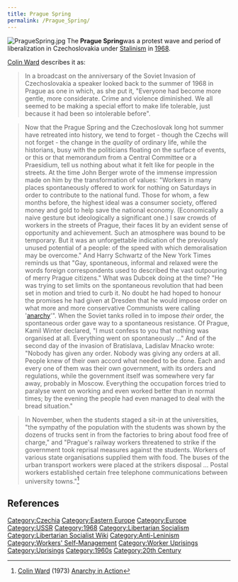 ```yaml
---
title: Prague Spring
permalink: /Prague_Spring/
---
```


![](PragueSpring.jpg "PragueSpring.jpg") The **Prague Spring**was a
protest wave and period of liberalization in Czechoslovakia under
[Stalinism](Leninism.md "wikilink") in
[1968](Timeline_of_Libertarian_Socialism.md "wikilink").

[Colin Ward](Colin_Ward.md "wikilink") describes it as:

> In a broadcast on the anniversary of the Soviet Invasion of
> Czechoslovakia a speaker looked back to the summer of 1968 in Prague
> as one in which, as she put it, "Everyone had become more gentle, more
> considerate. Crime and violence diminished. We all seemed to be making
> a special effort to make life tolerable, just because it had been so
> intolerable before".

> Now that the Prague Spring and the Czechoslovak long hot summer have
> retreated into history, we tend to forget - though the Czechs will not
> forget - the change in the *quality* of ordinary life, while the
> historians, busy with the politicians floating on the surface of
> events, or this or that memorandum from a Central Committee or a
> Praesidium, tell us nothing about what it felt like for people in the
> streets. At the time John Berger wrote of the immense impression made
> on him by the transformation of values: "Workers in many places
> spontaneously offered to work for nothing on Saturdays in order to
> contribute to the national fund. Those for whom, a few months before,
> the highest ideal was a consumer society, offered money and gold to
> help save the national economy. (Economically a naive gesture but
> ideologically a significant one.) I saw crowds of workers in the
> streets of Prague, their faces lit by an evident sense of opportunity
> and achievement. Such an atmosphere was bound to be temporary. But it
> was an unforgettable indication of the previously unused potential of
> a people: of the speed with which demoralisation may be overcome." And
> Harry Schwartz of the New York Times reminds us that "Gay,
> spontaneous, informal and relaxed were the words foreign
> correspondents used to described the vast outpouring of merry Prague
> citizens." What was Dubcek doing at the time? "He was trying to set
> limits on the spontaneous revolution that had been set in motion and
> tried to curb it. No doubt he had hoped to honour the promises he had
> given at Dresden that he would impose order on what more and more
> conservative Communists were calling
> '[anarchy](Anarchism.md "wikilink")'". When the Soviet tanks rolled in to
> impose *their* order, the spontaneous order gave way to a spontaneous
> resistance. Of Prague, Kamil Winter declared, "I must confess to you
> that nothing was organised at all. Everything went on spontaneously
> ..." And of the second day of the invasion of Bratislava, Ladislav
> Mnacko wrote: "Nobody has given any order. Nobody was giving any
> orders at all. People knew of their own accord what needed to be done.
> Each and every one of them was their own government, with its orders
> and regulations, while the government itself was somewhere very far
> away, probably in Moscow. Everything the occupation forces tried to
> paralyse went on working and even worked better than in normal times;
> by the evening the people had even managed to deal with the bread
> situation."

> In November, when the students staged a sit-in at the universities,
> "the sympathy of the population with the students was shown by the
> dozens of trucks sent in from the factories to bring about food free
> of charge," and "Prague's railway workers threatened to strike if the
> government took reprisal measures against the students. Workers of
> various state organisations supplied them with food. The buses of the
> urban transport workers were placed at the strikers disposal ...
> Postal workers established certain free telephone communications
> between university towns."[^1]

## References

<references />

[Category:Czechia](Category:Czechia.md "wikilink") [Category:Eastern
Europe](Category:Eastern_Europe.md "wikilink")
[Category:Europe](Category:Europe.md "wikilink")
[Category:USSR](Category:USSR.md "wikilink")
[Category:1968](Category:1968.md "wikilink") [Category:Libertarian
Socialism](Category:Libertarian_Socialism.md "wikilink")
[Category:Libertarian Socialist
Wiki](Category:Libertarian_Socialist_Wiki.md "wikilink")
[Category:Anti-Leninism](Category:Anti-Leninism.md "wikilink")
[Category:Workers'
Self-Management](Category:Workers'_Self-Management.md "wikilink")
[Category:Worker Uprisings](Category:Worker_Uprisings.md "wikilink")
[Category:Uprisings](Category:Uprisings.md "wikilink")
[Category:1960s](Category:1960s.md "wikilink") [Category:20th
Century](Category:20th_Century.md "wikilink")

[^1]: [Colin Ward](Colin_Ward.md "wikilink") (1973) [Anarchy in
    Action](Anarchy_in_Action.md "wikilink")